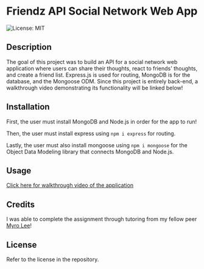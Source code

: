 # Friendz API Social Network Web App

![License: MIT](https://img.shields.io/badge/License-MIT-yellow.svg)

## Description

The goal of this project was to build an API for a social network web application where users can share their thoughts, react to friends' thoughts, and create a friend list. Express.js is used for routing, MongoDB is for the database, and the Mongoose ODM. Since this project is entirely back-end, a walkthrough video demonstrating its functionality will be linked below!

## Installation

First, the user must install MongoDB and Node.js in order for the app to run!

Then, the user must install express using `npm i express` for routing.

Lastly, the user must also install mongoose using `npm i mongoose` for the Object Data Modeling library that connects MongoDB and Node.js.

## Usage

[Click here for walkthrough video of the application](https://drive.google.com/file/d/1Tw6vnqGk0SWi4g8ZoANRJYKoJyu3SZN8/view)

## Credits

I was able to complete the assignment through tutoring from my fellow peer [Myro Lee](https://github.com/myrojoylee)!

## License

Refer to the license in the repository.